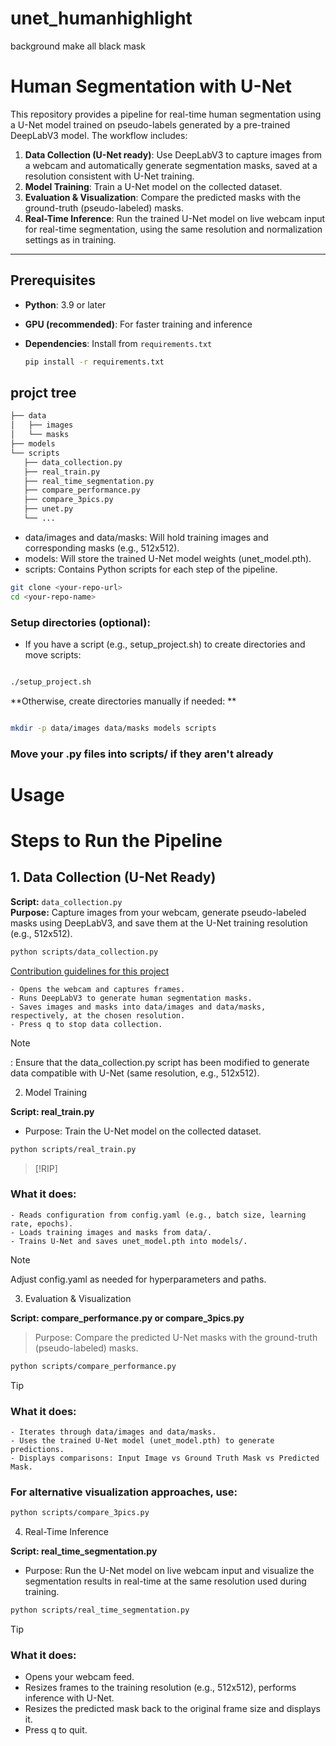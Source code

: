 # unet_humanhighlight
background make all black mask
# Human Segmentation with U-Net

This repository provides a pipeline for real-time human segmentation using a U-Net model trained on pseudo-labels generated by a pre-trained DeepLabV3 model. The workflow includes:

1. **Data Collection (U-Net ready)**: Use DeepLabV3 to capture images from a webcam and automatically generate segmentation masks, saved at a resolution consistent with U-Net training.
2. **Model Training**: Train a U-Net model on the collected dataset.
3. **Evaluation & Visualization**: Compare the predicted masks with the ground-truth (pseudo-labeled) masks.
4. **Real-Time Inference**: Run the trained U-Net model on live webcam input for real-time segmentation, using the same resolution and normalization settings as in training.

---

## Prerequisites

- **Python**: 3.9 or later
- **GPU (recommended)**: For faster training and inference
- **Dependencies**: Install from `requirements.txt`
  
  ```bash
  pip install -r requirements.txt
  ```

## projct tree

 ```bash
├── data
│   ├── images
│   └── masks
├── models
└── scripts
    ├── data_collection.py
    ├── real_train.py
    ├── real_time_segmentation.py
    ├── compare_performance.py
    ├── compare_3pics.py
    ├── unet.py
    └── ...

```
- data/images and data/masks: Will hold training images and corresponding masks (e.g., 512x512).
- models: Will store the trained U-Net model weights (unet_model.pth).
- scripts: Contains Python scripts for each step of the pipeline.

```bash
git clone <your-repo-url>
cd <your-repo-name>

```
### Setup directories (optional):
- If you have a script (e.g., setup_project.sh) to create directories and move scripts:


```bash

./setup_project.sh

```
**Otherwise, create directories manually if needed: **
```bash

mkdir -p data/images data/masks models scripts

```

### Move your .py files into scripts/ if they aren't already

# Usage
# Steps to Run the Pipeline

## 1. Data Collection (U-Net Ready)

**Script:** `data_collection.py`  
**Purpose:** Capture images from your webcam, generate pseudo-labeled masks using DeepLabV3, and save them at the U-Net training resolution (e.g., 512x512).

```bash
python scripts/data_collection.py

```

[Contribution guidelines for this project](frame_00009_mask.png)

    - Opens the webcam and captures frames.
    - Runs DeepLabV3 to generate human segmentation masks.
    - Saves images and masks into data/images and data/masks, respectively, at the chosen resolution.
    - Press q to stop data collection.

> [!NOTE]
>: Ensure that the data_collection.py script has been modified to generate data compatible with U-Net (same resolution, e.g., 512x512).

2. Model Training

**Script: real_train.py**
- Purpose: Train the U-Net model on the collected dataset.

```bash
python scripts/real_train.py


```
> [!RIP]
### What it does:

    - Reads configuration from config.yaml (e.g., batch size, learning rate, epochs).
    - Loads training images and masks from data/.
    - Trains U-Net and saves unet_model.pth into models/.

> [!NOTE]
> Adjust config.yaml as needed for hyperparameters and paths.




3. Evaluation & Visualization

**Script: compare_performance.py or compare_3pics.py**
> Purpose: Compare the predicted U-Net masks with the ground-truth (pseudo-labeled) masks.

```bash
python scripts/compare_performance.py

```
> [!TIP]
### What it does:

    - Iterates through data/images and data/masks.
    - Uses the trained U-Net model (unet_model.pth) to generate predictions.
    - Displays comparisons: Input Image vs Ground Truth Mask vs Predicted Mask.

### For alternative visualization approaches, use:

```bash
python scripts/compare_3pics.py

```

4. Real-Time Inference

**Script: real_time_segmentation.py**
- Purpose: Run the U-Net model on live webcam input and visualize the segmentation results in real-time at the same resolution used during training.

```bash
python scripts/real_time_segmentation.py

```


> [!TIP]
> ### What it does:
> - Opens your webcam feed.
> - Resizes frames to the training resolution (e.g., 512x512), performs inference with U-Net.
> - Resizes the predicted mask back to the original frame size and displays it.
> - Press q to quit.

